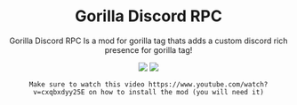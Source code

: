 <div align="center">
<h1>Gorilla Discord RPC</h1>
  <p align="center">Gorilla Discord RPC Is a mod for gorilla tag thats adds a custom discord rich presence for gorilla tag!</p>
  </a>
  <a href="https://github.com/Chin0303/Gorilla-Discord-RPC/LICENSE"><img src="https://img.shields.io/badge/license-MIT-%23373737"</img></a>
  <img src="https://img.shields.io/github/downloads/Chin0303/Gorilla-Discord-RPC/total?label=Downloads">

    Make sure to watch this video https://www.youtube.com/watch?v=cxqbxdyy25E on how to install the mod (you will need it)
</div>
